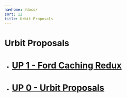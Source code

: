 ```yaml
---
navhome: /docs/
sort: 12
title: Urbit Proposals
---
```


# Urbit Proposals

<div class="row">
  <div class="col-md-8">
    <ul class="list">
      <li>
        <h1><a href="https://urbit.org/fora/posts/~2017.10.19..04.47.50..c107~">UP 1 - Ford Caching Redux</a></h1>
      </li>
      <li>
        <h1><a href="https://urbit.org/fora/posts/~2017.10.19..03.45.26..dbec~">UP 0 - Urbit Proposals</a></h1>
      </li>
    </ul>
  </div>
</div>

